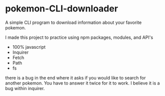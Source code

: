 # pokemon-CLI-downloader

A simple CLI program to download information about your favorite pokemon.

I made this project to practice using npm packages, modules, and API's

- 100% javascript
- Inquirer
- Fetch
- Path
- fs

there is a bug in the end where it asks if you would like to search for another pokemon. You have to answer it twice for it to work. I believe it is a bug within inquirer.
